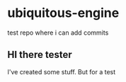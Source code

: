 # ubiquitous-engine
test repo where i can add commits

## HI there tester


I've created some stuff. But for a test


